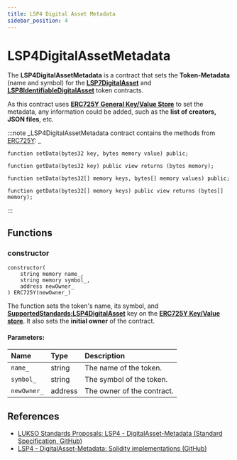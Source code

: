 ```yaml
---
title: LSP4 Digital Asset Metadata
sidebar_position: 4
---
```


# LSP4DigitalAssetMetadata

The **LSP4DigitalAssetMetadata** is a contract that sets the **Token-Metadata** (name and symbol) for the **[LSP7DigitalAsset](./06-lsp7-digital-asset.md)** and **[LSP8IdentifiableDigitalAsset](./07-lsp8-identifiable-digital-asset.md)** token contracts.

As this contract uses **[ERC725Y General Key/Value Store](https://eips.ethereum.org/EIPS/eip-725)** to set the metadata, any information could be added, such as the **list of creators, JSON files**, etc.

:::note
_LSP4DigitalAssetMetadata contract contains the methods from [ERC725Y](https://github.com/ERC725Alliance/ERC725/blob/main/docs/ERC-725.md#erc725y): _

```solidity
function setData(bytes32 key, bytes memory value) public;

function getData(bytes32 key) public view returns (bytes memory);

function setData(bytes32[] memory keys, bytes[] memory values) public;

function getData(bytes32[] memory keys) public view returns (bytes[] memory);

```

:::

## Functions

### constructor

```solidity
constructor(
    string memory name_,
    string memory symbol_,
    address newOwner_
) ERC725Y(newOwner_)
```

The function sets the token's name, its symbol, and **[SupportedStandards:LSP4DigitalAsset](https://github.com/lukso-network/LIPs/blob/main/LSPs/LSP-4-DigitalAsset-Metadata.md#supportedstandardslsp4digitalasset)** key on the **[ERC725Y Key/Value store](./lsp0-erc725-account#setdata)**. It also sets the **initial owner** of the contract.

#### Parameters:

| Name        | Type    | Description                |
| :---------- | :------ | :------------------------- |
| `name_`     | string  | The name of the token.     |
| `symbol_`   | string  | The symbol of the token.   |
| `newOwner_` | address | The owner of the contract. |

## References

- [LUKSO Standards Proposals: LSP4 - DigitalAsset-Metadata (Standard Specification, GitHub)](https://github.com/lukso-network/LIPs/blob/main/LSPs/LSP-4-DigitalAsset-Metadata.md)
- [LSP4 - DigitalAsset-Metadata: Solidity implementations (GitHub)](https://github.com/lukso-network/lsp-universalprofile-smart-contracts/blob/develop/contracts/LSP4DigitalAssetMetadata)
